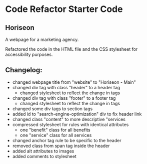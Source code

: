 # Code Refactor Starter Code

## Horiseon
A webpage for a marketing agency.

Refactored the code in the HTML file and the CSS stylesheet for accessibility purposes.

## Changelog:

* changed webpage title from "website" to "Horiseon - Main"
* changed div tag with class "header" to a header tag
    * changed stylesheet to reflect the change in tags
* changed div tag with class "footer" to a footer tag
    * changed stylesheet to reflect the change in tags
* changed some div tags to section tags
* added id to "search-engine-optimization" div to fix header link
* changed class "content" to more descriptive "services
* compressed stylesheet for rules with identical attributes
    * one "benefit" class for all benefits
    * one "service" class for all services
* changed anchor tag rule to be specific to the header
* removed class from span tag inside the header
* added alt attributes to images
* added comments to stylesheet
